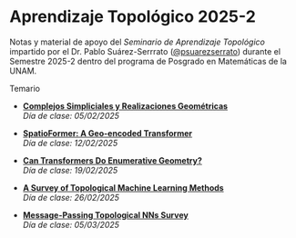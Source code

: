 # Aprendizaje Topológico 2025-2
Notas y material de apoyo del _Seminario de Aprendizaje Topológico_ impartido por el Dr. Pablo Suárez-Serrrato ([@psuarezserrato](https://github.com/psuarezserrato)) durante el Semestre 2025-2 dentro del programa de Posgrado en Matemáticas de la UNAM.

Temario

* **[Complejos Simpliciales y Realizaciones Geométricas](https://github.com/appliedgeometry/seminario-aprendizaje-topologico/blob/main/pdf/01_Complejos_Simpliciales_y_Realizaciones_Geométricas.pdf)**  
  _Día de clase: 05/02/2025_

* **[SpatioFormer: A Geo-encoded Transformer](https://github.com/appliedgeometry/seminario-aprendizaje-topologico/blob/main/pdf/02_Spatioformer-_A_Geo-encoded_Transformer.pdf)**  
  _Día de clase: 12/02/2025_

* **[Can Transformers Do Enumerative Geometry?](https://github.com/appliedgeometry/seminario-aprendizaje-topologico/blob/main/pdf/03_Can_Transformers_Do_Enumerative_Geometry.pdf)**   
  _Día de clase: 19/02/2025_

* **[A Survey of Topological Machine Learning Methods](https://github.com/appliedgeometry/seminario-aprendizaje-topologico/blob/main/pdf/04_A_Survey_of_Topological_Machine_Learning_Methods.pdf)**  
  _Día de clase: 26/02/2025_

* **[Message-Passing Topological NNs Survey](https://github.com/appliedgeometry/seminario-aprendizaje-topologico/blob/main/pdf/05_Message-Passing_Topological_NNs_Survey.pdf)**   
  _Día de clase: 05/03/2025_

